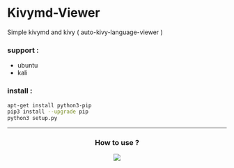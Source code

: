 # Kivymd-Viewer
Simple kivymd and kivy ( auto-kivy-language-viewer )
### support :
  - ubuntu
  - kali

### install :
```bash
apt-get install python3-pip
pip3 install --upgrade pip
python3 setup.py
```
___
<div style="text-align:center"><h3> How to use ? </h3></div>
<p align="center">
  <img src="https://player.vimeo.com/video/445856921" />
</p>
<!-- <center>
<video controls  width="340" height="190">

    <source src="https://player.vimeo.com/video/445856921">
    Sorry, your browser doesn't support embedded videos.
</video>
</center> -->
